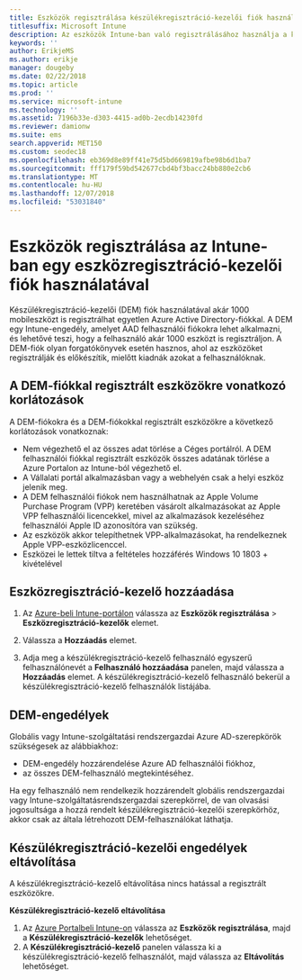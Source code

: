 ```yaml
---
title: Eszközök regisztrálása készülékregisztráció-kezelői fiók használatával
titlesuffix: Microsoft Intune
description: Az eszközök Intune-ban való regisztrálásához használja a készülékregisztráció-kezelői fiókot.
keywords: ''
author: ErikjeMS
ms.author: erikje
manager: dougeby
ms.date: 02/22/2018
ms.topic: article
ms.prod: ''
ms.service: microsoft-intune
ms.technology: ''
ms.assetid: 7196b33e-d303-4415-ad0b-2ecdb14230fd
ms.reviewer: damionw
ms.suite: ems
search.appverid: MET150
ms.custom: seodec18
ms.openlocfilehash: eb369d8e89ff41e75d5bd669819afbe98b6d1ba7
ms.sourcegitcommit: fff179f59bd542677cbd4bf3bacc24bb880e2cb6
ms.translationtype: MT
ms.contentlocale: hu-HU
ms.lasthandoff: 12/07/2018
ms.locfileid: "53031840"
---
```

# <a name="enroll-devices-in-intune-by-using-a-device-enrollment-manager-account"></a>Eszközök regisztrálása az Intune-ban egy eszközregisztráció-kezelői fiók használatával

Készülékregisztráció-kezelői (DEM) fiók használatával akár 1000 mobileszközt is regisztrálhat egyetlen Azure Active Directory-fiókkal. A DEM egy Intune-engedély, amelyet AAD felhasználói fiókokra lehet alkalmazni, és lehetővé teszi, hogy a felhasználó akár 1000 eszközt is regisztráljon. A DEM-fiók olyan forgatókönyvek esetén hasznos, ahol az eszközöket regisztrálják és előkészítik, mielőtt kiadnák azokat a felhasználóknak.

## <a name="limitations-of-devices-that-are-enrolled-with-a-dem-account"></a>A DEM-fiókkal regisztrált eszközökre vonatkozó korlátozások

A DEM-fiókokra és a DEM-fiókokkal regisztrált eszközökre a következő korlátozások vonatkoznak:

  - Nem végezhető el az összes adat törlése a Céges portálról. A DEM felhasználói fiókkal regisztrált eszközök összes adatának törlése a Azure Portalon az Intune-ból végezhető el.
  - A Vállalati portál alkalmazásban vagy a webhelyén csak a helyi eszköz jelenik meg.
  - A DEM felhasználói fiókok nem használhatnak az Apple Volume Purchase Program (VPP) keretében vásárolt alkalmazásokat az Apple VPP felhasználói licencekkel, mivel az alkalmazások kezeléséhez felhasználói Apple ID azonosítóra van szükség.
  - Az eszközök akkor telepíthetnek VPP-alkalmazásokat, ha rendelkeznek Apple VPP-eszközlicenccel.
  - Eszközei le lettek tiltva a feltételes hozzáférés Windows 10 1803 + kivételével


## <a name="add-a-device-enrollment-manager"></a>Eszközregisztráció-kezelő hozzáadása

1.  Az [Azure-beli Intune-portálon](https://aka.ms/intuneportal) válassza az **Eszközök regisztrálása** > **Eszközregisztráció-kezelők** elemet.

2.  Válassza a **Hozzáadás** elemet.

3.  Adja meg a készülékregisztráció-kezelő felhasználó egyszerű felhasználónevét a **Felhasználó hozzáadása** panelen, majd válassza a **Hozzáadás** elemet. A készülékregisztráció-kezelő felhasználó bekerül a készülékregisztráció-kezelő felhasználók listájába.

## <a name="permissions-for-dem"></a>DEM-engedélyek

Globális vagy Intune-szolgáltatási rendszergazdai Azure AD-szerepkörök szükségesek az alábbiakhoz:
- DEM-engedély hozzárendelése Azure AD felhasználói fiókhoz,
- az összes DEM-felhasználó megtekintéséhez.

Ha egy felhasználó nem rendelkezik hozzárendelt globális rendszergazdai vagy Intune-szolgáltatásrendszergazdai szerepkörrel, de van olvasási jogosultsága a hozzá rendelt készülékregisztráció-kezelői szerepkörhöz, akkor csak az általa létrehozott DEM-felhasználókat láthatja.


## <a name="remove-device-enrollment-manager-permissions"></a>Készülékregisztráció-kezelői engedélyek eltávolítása

A készülékregisztráció-kezelő eltávolítása nincs hatással a regisztrált eszközökre.

**Készülékregisztráció-kezelő eltávolítása**

1. Az [Azure Portalbeli Intune-on](https://aka.ms/intuneportal) válassza az **Eszközök regisztrálása**, majd a **Készülékregisztráció-kezelők** lehetőséget.
2. A **Készülékregisztráció-kezelő** panelen válassza ki a készülékregisztráció-kezelő felhasználót, majd válassza az **Eltávolítás** lehetőséget.

